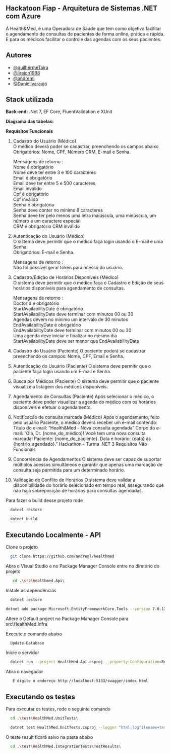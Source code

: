 ## Hackatoon Fiap - Arquitetura de Sistemas .NET com Azure

A Health&Med, é uma Operadora de Saúde que tem como objetivo facilitar o agendamento de consultas de pacientes de forma online, prática e rápida.
E para os médicos facilitar o controle das agendas com os seus pacientes.

## Autores

- [@guilhermeTaira](https://github.com/guilhermeTaira)
- [@lirajon1988](https://github.com/lirajon1988)
- [@andreml](https://github.com/andreml)
- [@Daniellyaraujo](https://github.com/Daniellyaraujo)

## Stack utilizada

**Back-end:** .Net 7, EF Core, FluentValidation e XUnit

**Diagrama das tabelas:** 

**Requisitos Funcionais**
1. Cadastro do Usuário (Médico)<br/>
    O médico deverá poder se cadastrar, preenchendo os campos abaixo<br/>
    Obrigatórios: Nome, CPF, Número CRM, E-mail e Senha.

    Mensagens de retorno :<br/>
     Nome é obrigatório<br/>
     Nome deve ter entre 3 e 100 caracteres<br/>
     Email é obrigatório<br/>
     Email deve ter entre 5 e 500 caracteres<br/>
     Email inválido<br/>
     Cpf é obrigatório<br/>
     Cpf inválido<br/>
     Senha é obrigatória<br/>
     Senha deve conter no mínimo 8 caracteres<br/>
     Senha deve ter pelo menos uma letra maiúscula, uma minúscula, um número e um caractere especial<br/>
     CRM é obrigatório
     CRM inválido

2. Autenticação do Usuário (Médico)<br/>
    O sistema deve permitir que o médico faça login usando o E-mail e uma Senha.<br/>
    Obrigatórios: E-mail e Senha.<br/>

    Mensagens de retorno :<br/>
    Não foi possível gerar token para acesso do usuário.<br/>
   
3. Cadastro/Edição de Horários Disponíveis (Médico)<br/>
    O sistema deve permitir que o médico faça o Cadastro e Edição de seus horários disponíveis para agendamento de consultas.

    Mensagens de retorno :<br/>
    DoctorId é obrigatório<br/>
    StartAvailabilityDate é obrigatório<br/>
    StartAvailabilityDate deve terminar com minutos 00 ou 30<br/>
    Agendas devem no mínimo um intervalo de 30 minutos<br/>
    EndAvailabilityDate é obrigatório<br/>
    EndAvailabilityDate deve terminar com minutos 00 ou 30<br/>
    Uma agenda deve iniciar e finalizar no mesmo dia<br/>
    StartAvailabilityDate deve ser menor que EndAvailabilityDate<br/>
    
5. Cadastro do Usuário (Paciente)
O paciente poderá se cadastrar preenchendo os campos: Nome, CPF, Email e Senha.
6. Autenticação do Usuário (Paciente)
O sistema deve permitir que o paciente faça login usando um E-mail e
Senha.
7. Busca por Médicos (Paciente)
O sistema deve permitir que o paciente visualize a listagem dos médicos
disponíveis.
8. Agendamento de Consultas (Paciente)
Após selecionar o médico, o paciente deve poder visualizar a agenda do
médico com os horários disponíveis e efetuar o agendamento.
9. Notificação de consulta marcada (Médico)
Após o agendamento, feito pelo usuário Paciente, o médico deverá
receber um e-mail contendo:
Título do e-mail:
”Health&Med - Nova consulta agendada”
Corpo do e-mail:
”Olá, Dr. {nome_do_médico}!
Você tem uma nova consulta marcada!
Paciente: {nome_do_paciente}.
Data e horário: {data} às {horário_agendado}.”
Hackathon - Turma .NET 3
Requisitos Não Funcionais
1. Concorrência de Agendamentos
O sistema deve ser capaz de suportar múltiplos acessos simultâneos e
garantir que apenas uma marcação de consulta seja permitida para um
determinado horário.
2. Validação de Conflito de Horários
O sistema deve validar a disponibilidade do horário selecionado em tempo
real, assegurando que não haja sobreposição de horários para consultas
agendadas.

Para fazer o build desse projeto rode

```bash
  dotnet restore
```

```bash
  dotnet build
```
## Executando Localmente - API

Clone o projeto

```bash
  git clone https://github.com/andreml/healthmed
```

Abra o Visual Studio e no Package Manager Console entre no diretório do projeto

```bash
   cd .\src\healthmed.Api\
```

Instale as dependências

```bash
  dotnet restore
```

```bash
dotnet add package Microsoft.EntityFrameworkCore.Tools --version 7.0.13
```

Altere o Default project no Package Manager Console para src\HealthMed.Infra

Execute o comando abaixo

```bash
  Update-Database
```

Inicie o servidor

```bash
  dotnet run --project HealthMed.Api.csproj --property:Configuration=Release --port 5133
```

Abra o navegador

```bash
   E digite o endereço http://localhost:5133/swagger/index.html
```

## Executando os testes

Para executar os testes, rode o seguinte comando

```bash
  cd .\test\HealthMed.UnitTests\
```

```bash
  dotnet test HealthMed.UnitTests.csproj --logger "html;logfilename=testResults.html"
```

O teste result ficará salvo na pasta abaixo

```bash
  cd .\test\HealthMed.IntegrationTests\TestResults\
```
